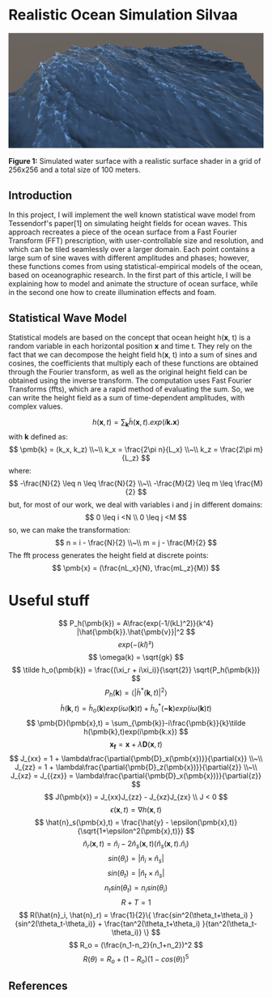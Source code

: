 <script src="https://cdn.mathjax.org/mathjax/latest/MathJax.js?config=TeX-AMS-MML_HTMLorMML" type="text/javascript"></script>

# Realistic Ocean Simulation Silvaa
![overview](img/overview.png)

**Figure 1:** Simulated water surface with a realistic surface shader in a grid of 256x256 and a total size of 100 meters. 

## Introduction
In this project, I will implement the well known statistical wave model from Tessendorf's paper[1] on simulating height fields for ocean waves.
This approach recreates a piece of the ocean surface from a Fast Fourier Transform (FFT) prescription, with user-controllable size and resolution, and which can be tiled seamlessly over a larger domain.
Each point contains a large sum of sine waves with different amplitudes and phases; however, these functions comes from using statistical-empirical models of the ocean, based on oceanographic research. 
In the first part of this article, I will be explaining how to model and animate the structure of ocean surface, while in the second one how to create illumination effects and foam. 

## Statistical Wave Model
Statistical models are based on the concept that ocean height h(**x**, t) is a random variable in each horizontal position **x** and time t.  They rely on the fact that we can decompose the height field h(**x**, t) into a sum of sines and cosines, the coefficients that multiply each of these functions are obtained through the Fourier transform, as well as the original height field can be obtained using the inverse transform. The computation uses Fast Fourier Transforms (ffts), which are a rapid method of evaluating the sum.
So, we can write the height field as a sum of time-dependent amplitudes, with complex values.

$$
h(\pmb{x}, t) = \sum_{\pmb{k}} \tilde h(\pmb{x},t).exp(i\pmb{k.x})
$$
with **k** defined as:
$$
\pmb{k} = (k_x, k_z)
\\~\\
k_x = \frac{2\pi n}{L_x}
\\~\\
k_z = \frac{2\pi m}{L_z}
$$
where:
$$
-\frac{N}{2} \leq  n \leq \frac{N}{2}
\\~\\
-\frac{M}{2} \leq  m \leq \frac{M}{2}
$$
but, for most of our work, we deal with variables i and j in different domains:
$$
0 \leq i <N
\\
0 \leq j <M
$$
so, we can make the transformation:
$$
n = i - \frac{N}{2}
\\~\\
m = j - \frac{M}{2}
$$
The fft process generates the height field at discrete points:
$$
 \pmb{x} = (\frac{nL_x}{N}, \frac{mL_z}{M})
$$


# Useful stuff
$$
P_h(\pmb{k}) = A\frac{exp(-1/(kL)^2)}{k^4} |\hat{\pmb{k}}.\hat{\pmb{v}}|^2
$$
$$
exp(-(kl)²)
$$
$$
\omega(k) = \sqrt{gk}
$$
$$
\tilde h_o(\pmb{k}) = \frac{(\xi_r + i\xi_i)}{\sqrt{2}} \sqrt{P_h(\pmb{k})}
$$
$$
P_h(\pmb{k}) = \langle |\tilde h^*(\pmb{k},t)|^2 \rangle
$$
$$
\tilde h(\pmb{k},t) = \tilde h_o(\pmb{k})exp(i\omega(\pmb{k})t) + \tilde h_o^*(\pmb{-k})exp(i\omega(\pmb{k})t)
$$
$$
\pmb{D}(\pmb{x},t) = \sum_{\pmb{k}}-i\frac{\pmb{k}}{k}\tilde h(\pmb{k},t)exp(i\pmb{k.x})
$$
$$
\pmb{x_f} = \pmb{x} + \lambda\pmb{D}(\pmb{x},t)
$$
$$
J_{xx} = 1 + \lambda\frac{\partial{\pmb{D}_x(\pmb{x})}}{\partial{x}}
\\~\\
J_{zz} = 1 + \lambda\frac{\partial{\pmb{D}_z(\pmb{x})}}{\partial{z}}
\\~\\
 J_{xz} = J_{{zx}} = \lambda\frac{\partial{\pmb{D}_x(\pmb{x})}}{\partial{z}}
$$
$$
J(\pmb{x}) = J_{xx}J_{zz} - J_{xz}J_{zx}
\\
J < 0
$$
$$
\epsilon(\pmb{x},t) = \nabla h(\pmb{x},t)
$$
$$
\hat{n}_s(\pmb{x},t) = \frac{\hat{y} - \epsilon(\pmb{x},t)}{\sqrt{1+\epsilon^2(\pmb{x},t)}}
$$
$$
\hat{n}_r(\pmb{x},t) = \hat{n}_i - 2\hat{n}_s(\pmb{x},t)(\hat{n}_s(\pmb{x},t).\hat{n}_i)
$$
$$
sin(\theta_i) = |\hat{n}_i\times\hat{n}_s|
$$
$$
sin(\theta_t) = |\hat{n}_t\times\hat{n}_s|
$$
$$
n_t sin(\theta_t) = n_i sin(\theta_i) 
$$
$$
R+T=1
$$
$$
R(\hat{n}_i, \hat{n}_r) = \frac{1}{2}\{  \frac{sin^2(\theta_t+\theta_i) }{sin^2(\theta_t-\theta_i)} + \frac{tan^2(\theta_t+\theta_i) }{tan^2(\theta_t-\theta_i)} \}
$$
$$
R_o = (\frac{n_1-n_2}{n_1+n_2})^2
$$
$$
R(\theta) = R_o + (1-R_o)(1-cos(\theta))^5
$$

## References
